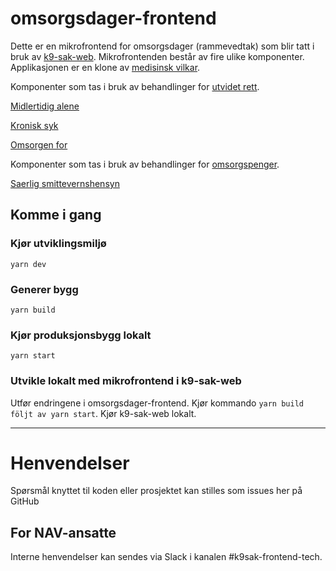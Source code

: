 # omsorgsdager-frontend

Dette er en mikrofrontend for omsorgsdager (rammevedtak) som blir tatt i bruk av [k9-sak-web](https://github.com/navikt/k9-sak-web).
Mikrofrontenden består av fire ulike komponenter. Applikasjonen er en klone av [medisinsk vilkar](https://github.com/navikt/medisinsk-vilkar-frontend).

Komponenter som tas i bruk av behandlinger for [utvidet rett](https://github.com/navikt/k9-sak-web/tree/master/packages/behandling-utvidet-rett).

[Midlertidig alene](https://github.com/navikt/k9-sak-web/tree/master/packages/behandling-utvidet-rett/src/panelDefinisjoner/prosessStegPaneler/utvidetRettPanel/utvidetRettMikrofrontend) 

[Kronisk syk](https://github.com/navikt/k9-sak-web/tree/master/packages/behandling-utvidet-rett/src/panelDefinisjoner/prosessStegPaneler/utvidetRettPanel/utvidetRettMikrofrontend)

[Omsorgen for](https://github.com/navikt/k9-sak-web/tree/master/packages/behandling-utvidet-rett/src/panelDefinisjoner/prosessStegPaneler/inngangsvilkarPaneler/omsorgenForMikrofrontend)

Komponenter som tas i bruk av behandlinger for [omsorgspenger](https://github.com/navikt/k9-sak-web/tree/master/packages/behandling-omsorgspenger).

[Saerlig smittevernshensyn](https://github.com/navikt/k9-sak-web/tree/master/packages/prosess-aarskvantum-oms/src/components/saerlige-smittevernhensyn)

## Komme i gang
### Kjør utviklingsmiljø

`yarn dev`

### Generer bygg

`yarn build`

### Kjør produksjonsbygg lokalt

`yarn start`

### Utvikle lokalt med mikrofrontend i k9-sak-web
Utfør endringene i omsorgsdager-frontend. Kjør kommando `yarn build följt av yarn start`. Kjør k9-sak-web lokalt. 

---

# Henvendelser

Spørsmål knyttet til koden eller prosjektet kan stilles som issues her på GitHub

## For NAV-ansatte

Interne henvendelser kan sendes via Slack i kanalen #k9sak-frontend-tech.

